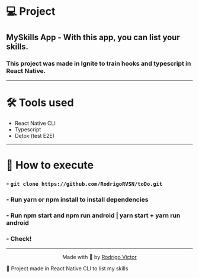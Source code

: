 # 💻 Project

## MySkills App - With this app, you can list your skills.
### This project was made in Ignite to train hooks and typescript in React Native. 

---

# 🛠 Tools used

- React Native CLI
- Typescript
- Detox (test E2E)

---

# 🚀 How to execute

### - `git clone https://github.com/RodrigoRVSN/toDo.git`
### - Run yarn or npm install to install dependencies
### - Run npm start and npm run android | yarn start + yarn run android 
### - Check!

---

<p align="center"> Made with 💓 by <a href="https://www.linkedin.com/in/rodrigovictorrvsn/">Rodrigo Victor</a></p>

🚀 Project made in React Native CLI to list my skills 
